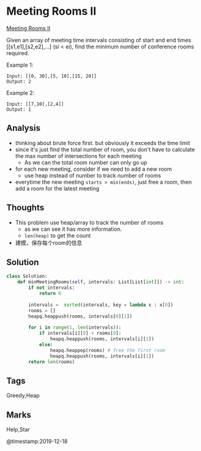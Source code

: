 # Meeting Rooms II
[Meeting Rooms II](https://leetcode.com/problems/meeting-rooms-ii)

Given an array of meeting time intervals consisting of start and end times [[s1,e1],[s2,e2],...] (si < ei), find the minimum number of conference rooms required.

Example 1:
```
Input: [[0, 30],[5, 10],[15, 20]]
Output: 2
```
Example 2:
```
Input: [[7,10],[2,4]]
Output: 1
```
## Analysis
- thinking about brute force first. but obviously it exceeds the time limit 
- since it's just find the total number of room, you don't have to calculate the max number of intersections for each meeting
  - As we can the total room number can only go up 
- for each new meeting, consider if we need to add a new room 
  - use heap instead of number to track number of rooms
- everytime the new meeting `starts > min(ends)`, just free a room, then add a room for the latest meeting 

## Thoughts
- This problem use heap/array to track the number of rooms
  - as we can see it has more information.
  - `len(heap)` to get the count 
- 建模，保存每个room的信息

## Solution
```python
class Solution:
    def minMeetingRooms(self, intervals: List[List[int]]) -> int:
        if not intervals:
            return 0
        
        intervals =  sorted(intervals, key = lambda x : x[0])
        rooms = []
        heapq.heappush(rooms, intervals[0][1])
        
        for i in range(1, len(intervals)):
            if intervals[i][0] < rooms[0]:
                heapq.heappush(rooms, intervals[i][1])
            else:
                heapq.heappop(rooms) # free the first room 
                heapq.heappush(rooms, intervals[i][1])                                
        return len(rooms)                    
```
## Tags
Greedy,Heap

## Marks
Help,Star

@timestamp:2019-12-18
